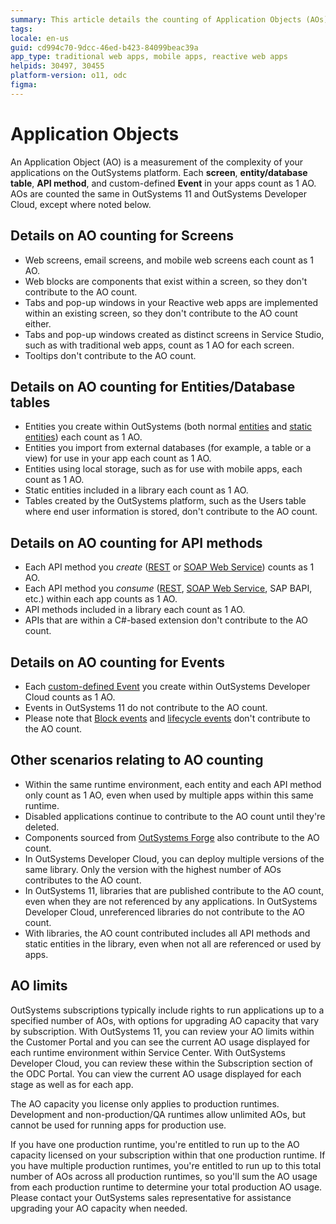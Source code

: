 ```yaml
---
summary: This article details the counting of Application Objects (AOs) on the OutSystems platform, including screens, entities, API methods, and events.
tags:
locale: en-us
guid: cd994c70-9dcc-46ed-b423-84099beac39a
app_type: traditional web apps, mobile apps, reactive web apps
helpids: 30497, 30455
platform-version: o11, odc
figma:
---
```


# Application Objects

An Application Object (AO) is a measurement of the complexity of your applications on the OutSystems platform. Each **screen**, **entity/database table**, **API method**, and custom-defined **Event** in your apps count as 1 AO. AOs are counted the same in OutSystems 11 and OutSystems Developer Cloud, except where noted below.

## Details on AO counting for Screens
* Web screens, email screens, and mobile web screens each count as 1 AO. 
* Web blocks are components that exist within a screen, so they don't contribute to the AO count. 
* Tabs and pop-up windows in your Reactive web apps are implemented within an existing screen, so they don't contribute to the AO count either. 
* Tabs and pop-up windows created as distinct screens in Service Studio, such as with traditional web apps, count as 1 AO for each screen. 
* Tooltips don't contribute to the AO count.

## Details on AO counting for Entities/Database tables

* Entities you create within OutSystems (both normal [entities](https://success.outsystems.com/Documentation/11/Developing_an_Application/Use_Data/Data_Modeling/Entities) and [static entities](https://success.outsystems.com/Documentation/11/Developing_an_Application/Use_Data/Data_Modeling/Static_Entities)) each count as 1 AO.
* Entities you import from external databases (for example, a table or a view) for use in your app each count as 1 AO.
* Entities using local storage, such as for use with mobile apps, each count as 1 AO.
* Static entities included in a library each count as 1 AO.
* Tables created by the OutSystems platform, such as the Users table where end user information is stored, don't contribute to the AO count.

## Details on AO counting for API methods

* Each API method you *create* ([REST](https://success.outsystems.com/Documentation/11/Extensibility_and_Integration/REST/Expose_REST_APIs) or [SOAP Web Service](https://success.outsystems.com/Documentation/11/Extensibility_and_Integration/SOAP/Exposing_SOAP_Web_Services/Expose_a_SOAP_Web_Service)) counts as 1 AO. 
* Each API method you *consume* ([REST](https://success.outsystems.com/Documentation/11/Extensibility_and_Integration/REST/Consume_REST_APIs), [SOAP Web Service](https://success.outsystems.com/Documentation/11/Extensibility_and_Integration/SOAP/Consuming_SOAP_Web_Services), SAP BAPI, etc.) within each app counts as 1 AO.
* API methods included in a library each count as 1 AO.
* APIs that are within a C#-based extension don't contribute to the AO count.

## Details on AO counting for Events

* Each [custom-defined Event](https://www.outsystems.com/tk/redirect?g=54254c98-5a1e-42c3-a280-fa2aae5c5abe) you create within OutSystems Developer Cloud counts as 1 AO.
* Events in OutSystems 11 do not contribute to the AO count.
* Please note that [Block events](https://www.outsystems.com/tk/redirect?g=6140a263-aa35-45e6-92a7-dc4453dae1c6) and [lifecycle events](https://www.outsystems.com/tk/redirect?g=9205fe77-5e90-402b-ba73-45cdc745515a) don't contribute to the AO count.

## Other scenarios relating to AO counting

* Within the same runtime environment, each entity and each API method only count as 1 AO, even when used by multiple apps within this same runtime.
* Disabled applications continue to contribute to the AO count until they're deleted.
* Components sourced from [OutSystems Forge](https://www.outsystems.com/forge/) also contribute to the AO count.
* In OutSystems Developer Cloud, you can deploy multiple versions of the same library. Only the version with the highest number of AOs contributes to the AO count.
* In OutSystems 11, libraries that are published contribute to the AO count, even when they are not referenced by any applications. In OutSystems Developer Cloud, unreferenced libraries do not contribute to the AO count.
* With libraries, the AO count contributed includes all API methods and static entities in the library, even when not all are referenced or used by apps.

## AO limits

OutSystems subscriptions typically include rights to run applications up to a specified number of AOs, with options for upgrading AO capacity that vary by subscription. With OutSystems 11, you can review your AO limits within the Customer Portal and you can see the current AO usage displayed for each runtime environment within Service Center. With OutSystems Developer Cloud, you can review these within the Subscription section of the ODC Portal. You can view the current AO usage displayed for each stage as well as for each app.

The AO capacity you license only applies to production runtimes. Development and non-production/QA runtimes allow unlimited AOs, but cannot be used for running apps for production use. 

If you have one production runtime, you're entitled to run up to the AO capacity licensed on your subscription within that one production runtime. If you have multiple production runtimes, you're entitled to run up to this total number of AOs across all production runtimes, so you'll sum the AO usage from each production runtime to determine your total production AO usage. Please contact your OutSystems sales representative for assistance upgrading your AO capacity when needed.
